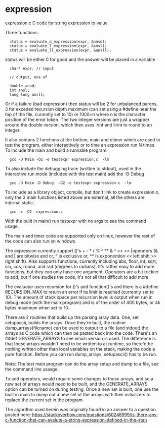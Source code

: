 # expression
expression.c C code for string expression to value

Three functions:

      status = evaluate_d_expression(expr, &ansd);
      status = evaluate_l_expression(expr, &ansl);
      status = evaluate_ll_expression(expr, &ansll);

status will be either 0 for good and the answer will be placed in a variable

      char* expr; // input

      // output, one of 

      double ansd;
      int ansl;
      long long ansll;

Or if a failure (bad expression) then status will be 2 for unbalanced parens, 3 for exceded recursion depth maximum (can set using a #define near the top of the file, currently set to 10) or 1000+n where n is the character position of the error token. The two integer versions are just a wrapper around the double version, which then uses lrint and llrint to round to an integer. 

It also contans 2 functions at the bottom, main and etimer which are used to test the program, either interactively or to time an expression run N times. To include the main and build a runnable program:

      gcc -D Main -O2 -o testexpr expression.c  -lm

To also include the debugging trace (written to stdout), used in the interactive run mode (included with the test main) add the -D Debug

      gcc -D Main -D Debug  -O2 -o testexpr expression.c  -lm

To include as a library object, compile, but don't link to create expression.o, only the 3 main functions listed above are external, all the others are internal static:

      gcc -c -O2  expression.c 

With the built in main() run testexpr with no args to see the command usage.

The main and timer code are supported only on linux, however the rest of the code can also run on windows. 

The expression currently support ()'s + - * / % ^ ** & ^ << >> |operators (& and | are bitwise and or, ^ is exclusive or, ** is exponention << left shift >> right shift). Also supports functions, currently including abs, floor, int, sqrt, sin, cos, round, and rad (degrees to radians). It's rather easy to add more functions, but they can only have one argument. Operators are a bit trickier to add, but if one studies the code, it's not all that difficult to add more.

The evaluator uses recursion for ()'s and function()'s and there is a #define RECURSION_MAX to return an error if its limit is reached (currently set to 10). The amount of stack space per recursion level is output when run in debug mode (with the main program) and is of the order of 400 bytes, or 4k bytes maximum when set to 10.

There are 2 routines that build up the parsing array data. One, set setupascii, builds the arrays. Once they're built, the routine dump_arrays(filename) can be used to output to a file (and stdout) the arrays as C code which can then be pasted back into the code. There's an #ifdef GENERATE_ARRAYS to see which version is used. The difference is that these arrays wouldn't need to be written to at runtime, so there'd be nothing written other than local variables on the stack, making the code a pure function. Before you can run dump_arrays, setupascii() has to be run.

Note: The test main program can do the array setup and dump to a file, see the command line usasge.

To add operators, would require some changes to those arrays, and so a new set of arrays would need to be built, and the GENERATE_ARRAYS option can be turned on during testing. Once a new set is built, one use the built in main to dump out a new set of the arrays with their initializers to replace the current set in the program.  

The algorithm used herein was originally found in an answer to a question posted here: https://stackoverflow.com/questions/60246999/is-there-any-c-function-that-can-evalute-a-string-expression-defined-in-the-stan

